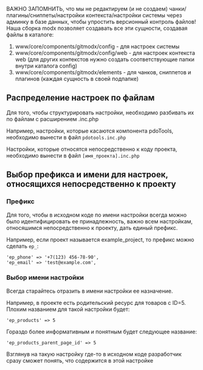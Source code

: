 ВАЖНО ЗАПОМНИТЬ, что мы не редактируем (и не создаем) чанки/плагины/сниппеты/настройки контекста/настройки системы через админку в базе данных, чтобы упростить версионный контроль файлов!
Наша сборка modx позволяет создавать все эти сущности, создавая файлы в каталоге:

1. www/core/components/gitmodx/config - для настроек системы
2. www/core/components/gitmodx/config/web - для настроек контекста web (для других контекстов нужно создать соответствующие папки внутри каталога config)
3. www/core/components/gitmodx/elements - для чанков, сниппетов и плагинов (каждая сущность в своей подпапке)

## Распределение настроек по файлам

Для того, чтобы структурировать настройки, необходимо разбивать их по файлам с расширением .inc.php

Например, настройки, которые касаются компонента pdoTools, необходимо вынести в файл `pdotools.inc.php`

Настройки, которые относятся непосредственно к коду проекта, необходимо вынести в файл `[имя_проекта].inc.php`

## Выбор префикса и имени для настроек, относящихся непосредственно к проекту

### Префикс

Для того, чтобы в исходном коде по имени настройки всегда можно было идентифицировать ее принадлежность, важно всем настройкам,
относяшимся непосредственно к проекту, дать единый префикс.

Например, если проект называется example_project, то префикс можно сделать `ep_`:

```
'ep_phone' => '+7(123) 456-78-90',
'ep_email' => 'test@example.com',
```

### Выбор имени настройки

Всегда старайтесь отразить в имени настройки ее назначение.

Например, в проекте есть родительский ресурс для товаров с ID=5. Плохим названием для такой настройки будет:

```
'ep_products' => 5
```

Гораздо более информативным и понятным будет следующее название:

```
'ep_products_parent_page_id' => 5
```

Взглянув на такую настройку где-то в исходном коде разработчик сразу сможет понять, что содержится в этой настройке